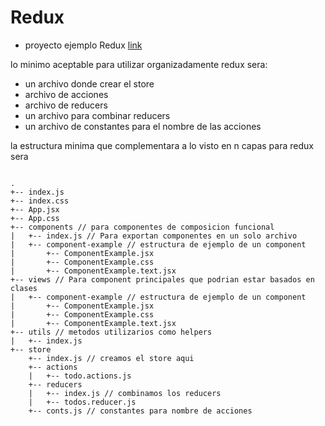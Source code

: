 # Redux

- proyecto ejemplo Redux [link](https://github.com/docentedev/curso-react/tree/master/contenido/redux/react-redux-todos)

lo minimo aceptable para utilizar organizadamente redux sera:
- un archivo donde crear el store
- archivo de acciones
- archivo de reducers
- un archivo para combinar reducers
- un archivo de constantes para el nombre de las acciones

la estructura minima que complementara a lo visto en n capas para redux sera

```ansi

.
+-- index.js
+-- index.css
+-- App.jsx
+-- App.css
+-- components // para componentes de composicion funcional
|   +-- index.js // Para exportan componentes en un solo archivo
|   +-- component-example // estructura de ejemplo de un component
|       +-- ComponentExample.jsx
|       +-- ComponentExample.css
|       +-- ComponentExample.text.jsx
+-- views // Para component principales que podrian estar basados en clases
|   +-- component-example // estructura de ejemplo de un component
|       +-- ComponentExample.jsx
|       +-- ComponentExample.css
|       +-- ComponentExample.text.jsx
+-- utils // metodos utilizarios como helpers
|   +-- index.js
+-- store
    +-- index.js // creamos el store aqui
    +-- actions
    |   +-- todo.actions.js
    +-- reducers
    |   +-- index.js // combinamos los reducers
    |   +-- todos.reducer.js
    +-- conts.js // constantes para nombre de acciones
